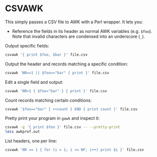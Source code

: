 CSVAWK
======

This simply passes a CSV file to AWK with a Perl wrapper. It lets you:

* Reference the fields in its header as normal AWK variables (e.g. `$foo`).
  Note that invalid characters are condensed into an underscore (`_`).

Output specific fields:

```sh
csvawk '{ print $foo, $bar }' file.csv
```

Output the header and records matching a specific condition:

```sh
csvawk 'NR==1 || $foo=="bar" { print }' file.csv
```

Edit a single field and output:

```sh
csvawk 'NR>1 { $foo="bar" } { print }' file.csv
```

Count records matching certain conditions:

```sh
csvawk '$foo=="bar" { ++count } END { print count }' file.csv
```

Pretty print your program in `gawk` and inspect it:

```sh
csvawk -g '{ print $foo }' file.csv -- --pretty-print
less awkprof.out
```

List headers, one per line:

```sh
csvawk 'NR == 1 { for (i = 1; i <= NF; i++) print $i }' file.csv
```
